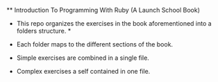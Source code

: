 ** Introduction To Programming With Ruby (A Launch School Book) 

* This repo organizes the exercises in the book aforementioned into a folders structure. *

* Each folder maps to the different sections of the book. 

* Simple exercises are combined in a single file. 

* Complex exercises a self contained in one file. 
